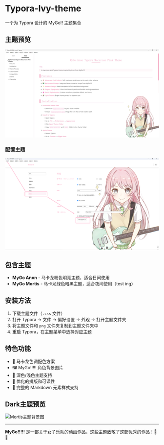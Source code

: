 # Typora-lvy-theme

一个为 Typora 设计的 MyGo!! 主题集合

## 主题预览
![主题预览](example_png/example.jpg)

### 配置主题
![配置主题](example_png/ops.png)

## 包含主题

- **MyGo Anon** - 马卡龙粉色明亮主题，适合日间使用
- **MyGo Mortis** - 马卡龙绿色暗黑主题，适合夜间使用（test ing）

## 安装方法

1. 下载主题文件（`.css` 文件）
2. 打开 Typora → 文件 → 偏好设置 → 外观 → 打开主题文件夹
3. 将主题文件和 `png` 文件夹复制到主题文件夹中
4. 重启 Typora，在主题菜单中选择对应主题

## 特色功能

- 🎨 马卡龙色调配色方案
- 🖼️ MyGo!!!!! 角色背景图片
- 🌙 深色/浅色主题支持
- 📝 优化的排版和可读性
- 🎯 完整的 Markdown 元素样式支持

## Dark主题预览
![Mortis主题背景图](mygo/png/Mortis.png)

---

**MyGo!!!!!** 是一部关于女子乐队的动画作品，这些主题致敬了这部优秀的作品！🎸✨
